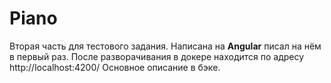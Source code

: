 # Piano
Вторая часть для тестового задания. Написана на **Angular** писал на нём в первый раз. 
После разворачивания в докере находится по адресу http://localhost:4200/
Основное описание в бэке.
